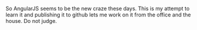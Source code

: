 So AngularJS seems to be the new craze these days. This is my attempt to learn it and publishing it to github lets me work on it from the office and the house. Do not judge.